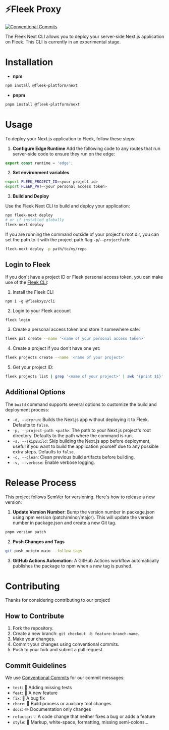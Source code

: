 # ⚡️Fleek Proxy

[![Conventional Commits](https://img.shields.io/badge/Conventional%20Commits-1.0.0-blue.svg)](https://conventionalcommits.org)

The Fleek Next CLI allows you to deploy your server-side Next.js application on Fleek. This CLI is currently in an experimental stage.

# Installation

- **npm**

```bash
npm install @fleek-platform/next
```

- **pnpm**

```bash
pnpm install @fleek-platform/next
```

# Usage

To deploy your Next.js application to Fleek, follow these steps:

1. **Configure Edge Runtime**
   Add the following code to any routes that run server-side code to ensure they run on the edge:

```typescript
export const runtime = 'edge';
```

2. **Set environment variables**

```sh
export FLEEK_PROJECT_ID=<your project id>
export FLEEK_PAT=<your personal access token>
```

3. **Build and Deploy**

Use the Fleek Next CLI to build and deploy your application:

```sh
npx fleek-next deploy
# or if installed globally
fleek-next deploy
```

If you are running the command outside of your project's root dir, you can set the path to it with the project path flag `-p`/`--projectPath`:

```sh
fleek-next deploy -p path/to/my/repo
```

## Login to Fleek

If you don't have a project ID or Fleek personal access token, you can make use of the [Fleek CLI](https://www.npmjs.com/package/@fleekxyz/cli):

1. Install the Fleek CLI

```
npm i -g @fleekxyz/cli
```

2. Login to your Fleek account

```sh
fleek login
```

3. Create a personal access token and store it somewhere safe:

```sh
fleek pat create --name '<name of your personal access token>'
```

4. Create a project if you don't have one yet:

```sh
fleek projects create --name '<name of your project>'
```

5. Get your project ID:

```sh
fleek projects list | grep '<name of your project>' | awk '{print $1}'
```

## Additional Options

The `build` command supports several options to customize the build and deployment process:

- `-d, --dryrun`: Builds the Next.js app without deploying it to Fleek. Defaults to `false`.
- `-p, --project-path <path>`: The path to your Next.js project's root directory. Defaults to the path where the command is run.
- `-s, --skipBuild`: Skip building the Next.js app before deployment, useful if you want to build the application yourself due to any possible extra steps. Defaults to `false`.
- `-c, --clean`: Clean previous build artifacts before building.
- `-v, --verbose`: Enable verbose logging.

# Release Process

This project follows SemVer for versioning. Here's how to release a new version:

1. **Update Version Number**: Bump the version number in package.json using npm version (patch/minor/major). This will update the version number in package.json and create a new Git tag.

```bash
pnpm version patch
```

2. **Push Changes and Tags**

```bash
git push origin main --follow-tags
```

3. **GitHub Actions Automation**: A GitHub Actions workflow automatically publishes the package to npm when a new tag is pushed.

# Contributing

Thanks for considering contributing to our project!

## How to Contribute

1. Fork the repository.
2. Create a new branch: `git checkout -b feature-branch-name`.
3. Make your changes.
4. Commit your changes using conventional commits.
5. Push to your fork and submit a pull request.

## Commit Guidelines

We use [Conventional Commits](https://www.conventionalcommits.org/) for our commit messages:

- `test`: 💍 Adding missing tests
- `feat`: 🎸 A new feature
- `fix`: 🐛 A bug fix
- `chore`: 🤖 Build process or auxiliary tool changes
- `docs`: ✏️ Documentation only changes
- `refactor`: 💡 A code change that neither fixes a bug or adds a feature
- `style`: 💄 Markup, white-space, formatting, missing semi-colons...
